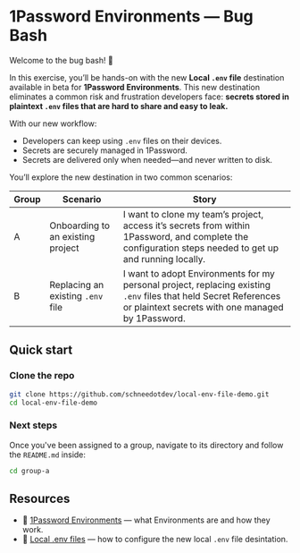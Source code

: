 # 1Password Environments — Bug Bash

Welcome to the bug bash! 🎉  

In this exercise, you’ll be hands-on with the new **Local `.env` file** destination available in beta for **1Password Environments**. This new destination eliminates a common risk and frustration developers face: **secrets stored in plaintext `.env` files that are hard to share and easy to leak.**

With our new workflow:  
- Developers can keep using `.env` files on their devices.
- Secrets are securely managed in 1Password.
- Secrets are delivered only when needed—and never written to disk.

You’ll explore the new destination in two common scenarios:

| Group | Scenario | Story |
| - | - | - |
| A | Onboarding to an existing project | I want to clone my team’s project, access it’s secrets from within 1Password, and complete the configuration steps needed to get up and running locally. |
| B | Replacing an existing `.env` file | I want to adopt Environments for my personal project, replacing existing `.env` files that held Secret References or plaintext secrets with one managed by 1Password. |

## Quick start

### Clone the repo

```bash
git clone https://github.com/schneedotdev/local-env-file-demo.git
cd local-env-file-demo
```

### Next steps

Once you've been assigned to a group, navigate to its directory and follow the `README.md` inside:

```bash
cd group-a
```

## Resources

- 📘 [1Password Environments](https://developer.1password.com/docs/environments) — what Environments are and how they work.
- 📘 [Local .env files](https://developer.1password.com/docs/environments/local-env-file) — how to configure the new local `.env` file desintation.